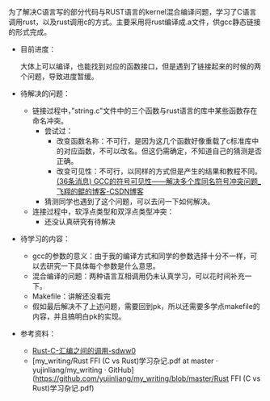 为了解决C语言写的部分代码与RUST语言的kernel混合编译问题，学习了C语言调用rust，以及rust调用c的方式。主要采用将rust编译成.a文件，供gcc静态链接的形式完成。

* 目前进度：

  大体上可以编译，也能找到对应的函数接口，但是遇到了链接起来的时候的两个问题，导致进度暂缓。

* 待解决的问题：

  * 链接过程中，”string.c"文件中的三个函数与rust语言的库中某些函数存在命名冲突。
    * 尝试过：
      * 改变函数名称：不可行，是因为这几个函数好像重载了c标准库中的对应函数，不可以改名。但这仍需确定，不知道自己的猜测是否正确。
      * 改变可见性：不可行，以同样的方式但是产生的结果和教程不同。[(36条消息) GCC的符号可见性——解决多个库同名符号冲突问题_飞翔的鲲的博客-CSDN博客](https://blog.csdn.net/soaringlee_fighting/article/details/70147247)
    * 猜测同学也遇到了这个问题，可以去问一下如何解决。
  * 连接过程中，软浮点类型和双浮点类型冲突：
    * 还没认真研究有待解决

* 待学习的内容：

  * gcc的参数的意义：由于我的编译方式和同学的参数选择十分不一样，可以去研究一下具体每个参数是什么意思。
  * 混合编译的问题：两种语言互相调用仍未认真学习，可以花时间补充一下。
  * Makefile：讲解还没看完
  * 假如最后解决不了上述问题，需要回到pk，所以还需要多学点makefile的内容，并且搞明白pk的实现。

* 参考资料：
  * [Rust-C-汇编之间的调用-sdww0](https://sdww0.github.io/2022/07/16/Rust-C-汇编之间的调用/)
  * [my_writing/Rust FFI (C vs Rust)学习杂记.pdf at master · yujinliang/my_writing · GitHub](https://github.com/yujinliang/my_writing/blob/master/Rust FFI (C vs Rust)学习杂记.pdf)